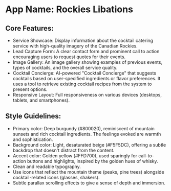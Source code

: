 # **App Name**: Rockies Libations

## Core Features:

- Service Showcase: Display information about the cocktail catering service with high-quality imagery of the Canadian Rockies.
- Lead Capture Form: A clear contact form and prominent call to action encouraging users to request quotes for their events.
- Image Gallery: An image gallery showing examples of previous events, types of cocktails, and the overall service quality.
- Cocktail Concierge: AI-powered "Cocktail Concierge" that suggests cocktails based on user-specified ingredients or flavor preferences. It uses a tool to retrieve existing cocktail recipes from the system to present options.
- Responsive Layout: Full responsiveness on various devices (desktops, tablets, and smartphones).

## Style Guidelines:

- Primary color: Deep burgundy (#800020), reminiscent of mountain sunsets and rich cocktail ingredients. The feelings evoked are warmth and sophistication.
- Background color: Light, desaturated beige (#F5F5DC), offering a subtle backdrop that doesn't distract from the content.
- Accent color: Golden yellow (#FFD700), used sparingly for call-to-action buttons and highlights, inspired by the golden hues of whisky.
- Clean and readable typography.
- Use icons that reflect the mountain theme (peaks, pine trees) alongside cocktail-related icons (glasses, shakers).
- Subtle parallax scrolling effects to give a sense of depth and immersion.